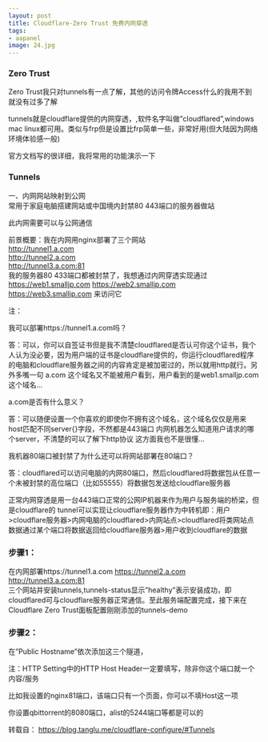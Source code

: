 ```yaml
---
layout: post
title: Cloudflare-Zero Trust 免费内网穿透
tags:
- aapanel
image: 24.jpg
---
```



### Zero Trust
Zero Trust我只对tunnels有一点了解，其他的访问令牌Access什么的我用不到 就没有过多了解

tunnels就是cloudflare提供的内网穿透，,软件名字叫做”cloudflared”,windows mac linux都可用。类似与frp但是设置比frp简单一些，非常好用(但大陆因为网络环境体验感一般)

官方文档写的很详细，我将常用的功能演示一下

### Tunnels
一、内网网站映射到公网<br>
常用于家庭电脑搭建网站或中国境内封禁80 443端口的服务器做站

此内网需要可以与公网通信

前景概要：我在内网用nginx部署了三个网站 <br>
http://tunnel1.a.com <br>
http://tunnel2.a.com <br>
http://tunnel3.a.com:81<br>
我的服务器80 433端口都被封禁了，我想通过内网穿透实现通过<br>
 https://web1.smalljp.com https://web2.smalljp.com https://web3.smalljp.com 来访问它

注：

我可以部署https://tunnel1.a.com吗？

答：可以，你可以自签证书但是我不清楚cloudflared是否认可你这个证书，我个人认为没必要，因为用户端的证书是cloudflare提供的，你运行cloudflared程序的电脑和cloudflare服务器之间的内容肯定是被加密过的，所以就用http就行。另外多嘴一句 a.com 这个域名又不能被用户看到，用户看到的是web1.smalljp.com这个域名…

a.com是否有什么意义？

答：可以随便设置一个你喜欢的即使你不拥有这个域名，这个域名仅仅是用来host匹配不同server{}字段，不然都是443端口 内网机器怎么知道用户请求的哪个server，不清楚的可以了解下http协议 这方面我也不是很懂…

我机器80端口被封禁了为什么还可以将网站部署在80端口？

答：cloudflared可以访问电脑的内网80端口，然后cloudflared将数据包从任意一个未被封禁的高位端口（比如55555）将数据包发送给cloudflare服务器

正常内网穿透是用一台443端口正常的公网IP机器来作为用户与服务端的桥梁，但是cloudflare的 tunnel可以实现让cloudflare服务器作为中转机即：用户>cloudflare服务器>内网电脑的cloudflared>内网站点>cloudflared将类网站点数据通过某个端口将数据返回给cloudflare服务器>用户收到cloudflare的数据

### 步骤1：
在内网部署https://tunnel1.a.com https://tunnel2.a.com http://tunnel3.a.com:81 <br>三个网站并安装tunnels,tunnels-status显示”healthy”表示安装成功，即cloudflared可与cloudflare服务器正常通信。至此服务端配置完成，接下来在Cloudflare Zero Trust面板配置刚刚添加的tunnels-demo


### 步骤2：
在”Public Hostname”依次添加这三个隧道，

注：HTTP Setting中的HTTP Host Header一定要填写，除非你这个端口就一个内容/服务

比如我设置的nginx81端口，该端口只有一个页面，你可以不填Host这一项

你设置qbittorrent的8080端口，alist的5244端口等都是可以的

转载自： https://blog.tanglu.me/cloudflare-configure/#Tunnels